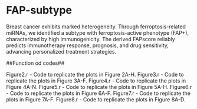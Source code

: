 # FAP-subtype
Breast cancer exhibits marked heterogeneity. Through ferroptosis-related miRNAs, we identified a subtype with ferroptosis-active phenotype (FAP+), characterized by high immunogenicity. The derived FAPscore reliably predicts immunotherapy response, prognosis, and drug sensitivity, advancing personalized treatment strategies.

##Function od codes##

Figure2.r - Code to replicate the plots in Figure 2A-H.
Figure3.r - Code to replicate the plots in Figure 3A-F.
Figure4.r - Code to replicate the plots in Figure 4A-N.
Figure5.r - Code to replicate the plots in Figure 5A-H.
Figure6.r - Code to replicate the plots in Figure 6A-F.
Figure7.r - Code to replicate the plots in Figure 7A-F.
Figure8.r - Code to replicate the plots in Figure 8A-D.
